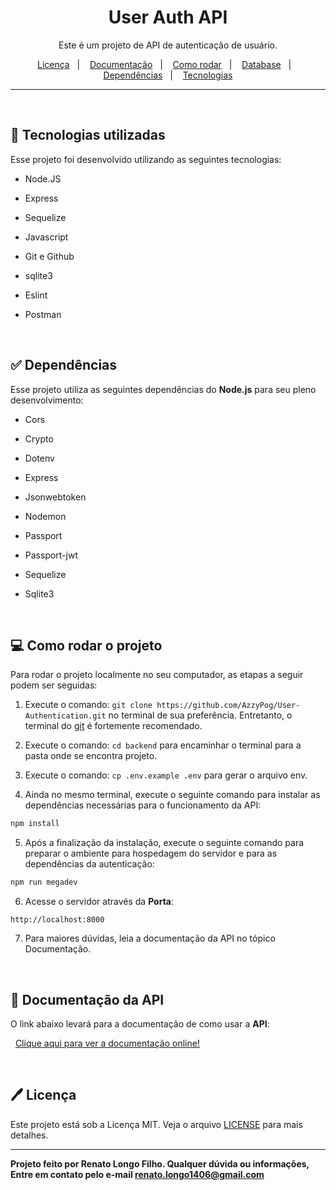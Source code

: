 <h1  align="center"> User Auth API </h1>
<p align="center">Este é um projeto de API de autenticação de usuário.</p>

<p align="center"> 
 <a href="#%EF%B8%8F-licença">Licença</a>&nbsp;&nbsp;&nbsp;|&nbsp;&nbsp;&nbsp;
 <a href="#-documentação-da-api">Documentação</a>&nbsp;&nbsp;&nbsp;|&nbsp;&nbsp;&nbsp;
 <a href="#-como-rodar-o-projeto">Como rodar</a>&nbsp;&nbsp;&nbsp;|&nbsp;&nbsp;&nbsp;
 <a href="#-como-foi-criado-o-banco-de-dados">Database</a>&nbsp;&nbsp;&nbsp;|&nbsp;&nbsp;&nbsp;
 <a href="#-dependências">Dependências</a>&nbsp;&nbsp;&nbsp;|&nbsp;&nbsp;&nbsp;
 <a href="#-tecnologias-utilizadas">Tecnologias</a>
</p>

---
&nbsp;
## 🚀 Tecnologias utilizadas
Esse projeto foi desenvolvido utilizando as seguintes tecnologias:

- Node.JS
- Express
- Sequelize

- Javascript
- Git e Github
- sqlite3
- Eslint
- Postman

&nbsp;
## ✅ Dependências
Esse projeto utiliza as seguintes dependências do **Node.js** para seu pleno desenvolvimento:

- Cors
- Crypto
- Dotenv
- Express

- Jsonwebtoken
- Nodemon
- Passport
- Passport-jwt
- Sequelize
- Sqlite3

&nbsp;
## 💻 Como rodar o projeto
Para rodar o projeto localmente no seu computador, as etapas a seguir podem ser seguidas:

1. Execute o comando: ```git clone https://github.com/AzzyPog/User-Authentication.git``` no terminal de sua preferência. Entretanto, o terminal do [git](https://git-scm.com) é fortemente recomendado. 

2. Execute o comando: ```cd backend``` para encaminhar o terminal para a pasta onde se encontra projeto.

3. Execute o comando: ```cp .env.example .env``` para gerar o arquivo env.

4. Ainda no mesmo terminal, execute o seguinte comando para instalar as dependências necessárias para o funcionamento da API:
```bash
npm install 
```
5. Após a finalização da instalação, execute o seguinte comando para preparar o ambiente para hospedagem do servidor e para as dependências da autenticação:
```bash
npm run megadev
```
6. Acesse o servidor através da **Porta**:
```
http://localhost:8000
```

7. Para maiores dúvidas, leia a documentação da API no tópico Documentação.


&nbsp;
## 📝 Documentação da API
O link abaixo levará para a documentação de como usar a **API**: 

&nbsp;
[Clique aqui para ver a documentação online!]()

&nbsp;
## 🖊️ Licença
Este projeto está sob a Licença MIT. Veja o arquivo [LICENSE](LICENSE) para mais detalhes.

---
**Projeto feito por Renato Longo Filho. Qualquer dúvida ou informações, Entre em contato pelo e-mail renato.longo1406@gmail.com**